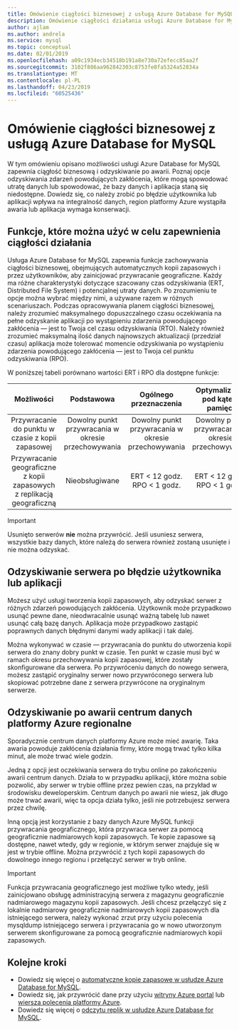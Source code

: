 ```yaml
---
title: Omówienie ciągłości biznesowej z usługą Azure Database for MySQL
description: Omówienie ciągłości działania usługi Azure Database for MySQL.
author: ajlam
ms.author: andrela
ms.service: mysql
ms.topic: conceptual
ms.date: 02/01/2019
ms.openlocfilehash: a09c1934ecb34518b191a8e730a72efecc85aa2f
ms.sourcegitcommit: 3102f886aa962842303c8753fe8fa5324a52834a
ms.translationtype: MT
ms.contentlocale: pl-PL
ms.lasthandoff: 04/23/2019
ms.locfileid: "60525436"
---
```

# <a name="overview-of-business-continuity-with-azure-database-for-mysql"></a>Omówienie ciągłości biznesowej z usługą Azure Database for MySQL

W tym omówieniu opisano możliwości usługi Azure Database for MySQL zapewnia ciągłość biznesową i odzyskiwanie po awarii. Poznaj opcje odzyskiwania zdarzeń powodujących zakłócenia, które mogą spowodować utratę danych lub spowodować, że bazy danych i aplikacja staną się niedostępne. Dowiedz się, co należy zrobić po błędzie użytkownika lub aplikacji wpływa na integralność danych, region platformy Azure wystąpiła awaria lub aplikacja wymaga konserwacji.

## <a name="features-that-you-can-use-to-provide-business-continuity"></a>Funkcje, które można użyć w celu zapewnienia ciągłości działania

Usługa Azure Database for MySQL zapewnia funkcje zachowywania ciągłości biznesowej, obejmujących automatycznych kopii zapasowych i przez użytkowników, aby zainicjować przywracanie geograficzne. Każdy ma różne charakterystyki dotyczące szacowany czas odzyskiwania (ERT, Distributed File System) i potencjalnej utraty danych. Po zrozumieniu te opcje można wybrać między nimi, a używane razem w różnych scenariuszach. Podczas opracowywania planem ciągłości biznesowej, należy zrozumieć maksymalnego dopuszczalnego czasu oczekiwania na pełne odzyskanie aplikacji po wystąpieniu zdarzenia powodującego zakłócenia — jest to Twoja cel czasu odzyskiwania (RTO). Należy również zrozumieć maksymalną ilość danych najnowszych aktualizacji (przedział czasu) aplikacja może tolerować momencie odzyskiwania po wystąpieniu zdarzenia powodującego zakłócenia — jest to Twoja cel punktu odzyskiwania (RPO).

W poniższej tabeli porównano wartości ERT i RPO dla dostępne funkcje:

| **Możliwości** | **Podstawowa** | **Ogólnego przeznaczenia** | **Optymalizacja pod kątem pamięci** |
| :------------: | :-------: | :-----------------: | :------------------: |
| Przywracanie do punktu w czasie z kopii zapasowej | Dowolny punkt przywracania w okresie przechowywania | Dowolny punkt przywracania w okresie przechowywania | Dowolny punkt przywracania w okresie przechowywania |
| Przywracanie geograficzne z kopii zapasowych z replikacją geograficzną | Nieobsługiwane | ERT < 12 godz.<br/>RPO < 1 godz. | ERT < 12 godz.<br/>RPO < 1 godz. |

> [!IMPORTANT]
> Usunięto serwerów **nie** można przywrócić. Jeśli usuniesz serwera, wszystkie bazy danych, które należą do serwera również zostaną usunięte i nie można odzyskać.

## <a name="recover-a-server-after-a-user-or-application-error"></a>Odzyskiwanie serwera po błędzie użytkownika lub aplikacji

Możesz użyć usługi tworzenia kopii zapasowych, aby odzyskać serwer z różnych zdarzeń powodujących zakłócenia. Użytkownik może przypadkowo usunąć pewne dane, nieodwracalnie usunąć ważną tabelę lub nawet usunąć całą bazę danych. Aplikacja może przypadkowo zastąpić poprawnych danych błędnymi danymi wady aplikacji i tak dalej.

Można wykonywać w czasie — przywracania do punktu do utworzenia kopii serwera do znany dobry punkt w czasie. Ten punkt w czasie musi być w ramach okresu przechowywania kopii zapasowej, które zostały skonfigurowane dla serwera. Po przywróceniu danych do nowego serwera, możesz zastąpić oryginalny serwer nowo przywróconego serwera lub skopiować potrzebne dane z serwera przywrócone na oryginalnym serwerze.

## <a name="recover-from-an-azure-regional-data-center-outage"></a>Odzyskiwanie po awarii centrum danych platformy Azure regionalne

Sporadycznie centrum danych platformy Azure może mieć awarię. Taka awaria powoduje zakłócenia działania firmy, które mogą trwać tylko kilka minut, ale może trwać wiele godzin.

Jedną z opcji jest oczekiwania serwera do trybu online po zakończeniu awarii centrum danych. Działa to w przypadku aplikacji, które można sobie pozwolić, aby serwer w trybie offline przez pewien czas, na przykład w środowisku deweloperskim. Centrum danych po awarii nie wiesz, jak długo może trwać awarii, więc ta opcja działa tylko, jeśli nie potrzebujesz serwera przez chwilę.

Inną opcją jest korzystanie z bazy danych Azure MySQL funkcji przywracania geograficznego, która przywraca serwer za pomocą geograficznie nadmiarowych kopii zapasowych. Te kopie zapasowe są dostępne, nawet wtedy, gdy w regionie, w którym serwer znajduje się w jest w trybie offline. Można przywrócić z tych kopii zapasowych do dowolnego innego regionu i przełączyć serwer w tryb online.

> [!IMPORTANT]
> Funkcja przywracania geograficznego jest możliwe tylko wtedy, jeśli zainicjowano obsługę administracyjną serwera z magazynu geograficznie nadmiarowego magazynu kopii zapasowych. Jeśli chcesz przełączyć się z lokalnie nadmiarowy geograficznie nadmiarowych kopii zapasowych dla istniejącego serwera, należy wykonać zrzut przy użyciu polecenia mysqldump istniejącego serwera i przywracania go w nowo utworzonym serwerem skonfigurowane za pomocą geograficznie nadmiarowych kopii zapasowych.

## <a name="next-steps"></a>Kolejne kroki

- Dowiedz się więcej o [automatyczne kopie zapasowe w usłudze Azure Database for MySQL](concepts-backup.md).
- Dowiedz się, jak przywrócić dane przy użyciu [witryny Azure portal](howto-restore-server-portal.md) lub [wiersza polecenia platformy Azure](howto-restore-server-cli.md).
- Dowiedz się więcej o [odczytu replik w usłudze Azure Database for MySQL](concepts-read-replicas.md).